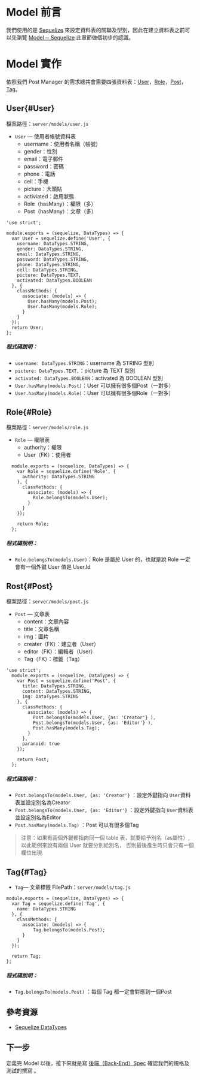 # Model 前言
我們使用的是 [Sequelize](#Sequelize) 來設定資料表的關聯及型別，因此在建立資料表之前可以先瀏覽 [Model ─ Sequelize](../../Back-End/Model.md) 此章節做個初步的認識。



# Model 實作
依照我們 Post Manager 的需求總共會需要四張資料表：[User](#User)，[Role](#Role)，[Post](#Post)，[Tag](#Tag)。

## User{#User}
檔案路徑：`server/models/user.js`
* `User` — 使用者帳號資料表
  + username：使用者名稱（帳號）
  + gender：性別
  + email：電子郵件
  + password：密碼
  + phone：電話
  + cell：手機
  + picture：大頭貼
  + activiated：啟用狀態
  + Role（hasMany）：權限（多）
  + Post（hasMany）：文章（多）

```
'use strict';

module.exports = (sequelize, DataTypes) => {
  var User = sequelize.define('User', {
    username: DataTypes.STRING,
    gender: DataTypes.STRING,
    email: DataTypes.STRING,
    password: DataTypes.STRING,
    phone: DataTypes.STRING,
    cell: DataTypes.STRING,
    picture: DataTypes.TEXT,
    activated: DataTypes.BOOLEAN
  }, {
    classMethods: {
      associate: (models) => {
        User.hasMany(models.Post);
        User.hasMany(models.Role);
      }
    }
  });
  return User;
};
```
##### 程式碼說明：
* `username: DataTypes.STRING`：username 為 STRING 型別
* `picture: DataTypes.TEXT,`：picture 為 TEXT 型別
* `activated: DataTypes.BOOLEAN`：activated 為 BOOLEAN 型別
* `User.hasMany(models.Post)`：User 可以擁有很多個Post（一對多）
* `User.hasMany(models.Role)`：User 可以擁有很多個Role（一對多）

## Role{#Role}
檔案路徑：`server/models/role.js`
* `Role` — 權限表
  + authority：權限
  + User（FK）：使用者

```
  module.exports = (sequelize, DataTypes) => {
    var Role = sequelize.define('Role', {
      authority: DataTypes.STRING
    }, {
      classMethods: {
        associate: (models) => {
          Role.belongsTo(models.User);
        }
      }
    });

    return Role;
  };
```
##### 程式碼說明：
* `Role.belongsTo(models.User)`：Role 是屬於 User 的，也就是說 Role 一定會有一個外鍵 User 值是 User.Id

## Rost{#Post}
檔案路徑：`server/models/post.js`
* `Post` — 文章表
  + content：文章內容
  + title：文章名稱
  + img：圖片
  + creater（FK）：建立者（User）
  + editor（FK）：編輯者（User）
  + Tag（FK）：標籤（Tag）

```
'use strict';
  module.exports = (sequelize, DataTypes) => {
    var Post = sequelize.define('Post', {
      title: DataTypes.STRING,
      content: DataTypes.STRING,
      img: DataTypes.STRING
    }, {
      classMethods: {
        associate: (models) => {
          Post.belongsTo(models.User, {as: 'Creator'} ),
          Post.belongsTo(models.User, {as: 'Editor'} ),
          Post.hasMany(models.Tag);
        }
      },
      paranoid: true
    });

    return Post;
  };
  ```
##### 程式碼說明：
* `Post.belongsTo(models.User, {as: 'Creator'}` ：設定外鍵指向 ```User```資料表並設定別名為Creator
* `Post.belongsTo(models.User, {as: 'Editor'}` ：設定外鍵指向 ```User```資料表並設定別名為Editor
* `Post.hasMany(models.Tag)` ：Post 可以有很多個Tag

> 注意：如果有兩個外鍵都指向同一個 table 表，就要給予別名（as屬性）,以此範例來說有兩個 User 就要分別給別名，
否則最後產生時只會只有一個欄位出現.

## Tag{#Tag}
* `Tag`— 文章標籤
FilePath：`server/models/tag.js`

```
module.exports = (sequelize, DataTypes) => {
  var Tag = sequelize.define('Tag', {
    name: DataTypes.STRING
  }, {
    classMethods: {
      associate: (models) => {
          Tag.belongsTo(models.Post);
      }
    }
  });

  return Tag;
};
```
##### 程式碼說明：
* `Tag.belongsTo(models.Post)` ：每個 Tag 都一定會對應到一個Post

## 參考資源
* [Sequelize DataTypes](http://docs.sequelizejs.com/en/latest/api/datatypes/)

## 下一步
定義完 Model 以後，接下來就是寫 [後端（Back-End）Spec](Spec.html)  確認我們的規格及測試的撰寫 。
